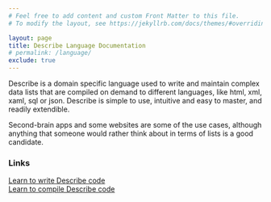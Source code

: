```yaml
---
# Feel free to add content and custom Front Matter to this file.
# To modify the layout, see https://jekyllrb.com/docs/themes/#overriding-theme-defaults

layout: page
title: Describe Language Documentation
# permalink: /language/
exclude: true
---
```

Describe is a domain specific language used to write and maintain complex data lists that are compiled on demand to different languages, like html, xml, xaml, sql or json. Describe is simple to use, intuitive and easy to master, and readily extendible.

Second-brain apps and some websites are some of the use cases, although anything that someone would rather think about in terms of lists is a good candidate.

### Links
[Learn to write Describe code](/language/home)<br>
[Learn to compile Describe code](/language/compile)
